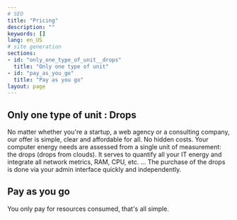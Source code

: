 ```yaml
---
# SEO
title: "Pricing"
description: ""
keywords: []
lang: en_US
# site generation
sections:
- id: "only_one_type_of_unit__drops"
  title: "Only one type of unit"
- id: "pay_as_you_go"
  title: "Pay as you go"
layout: page
---
```


## Only one type of unit : Drops 
No matter whether you're a startup, a web agency or a consulting company, our offer is simple, clear and affordable for all. No hidden costs.
Your computer energy needs are assessed from a single unit of measurement: the drops (drops from clouds). It serves to quantify all your IT energy and integrate all network metrics, RAM, CPU, etc. ... The purchase of the drops is done via your admin interface quickly and independently.
 
## Pay as you go
You only pay for resources consumed, that's all simple.
